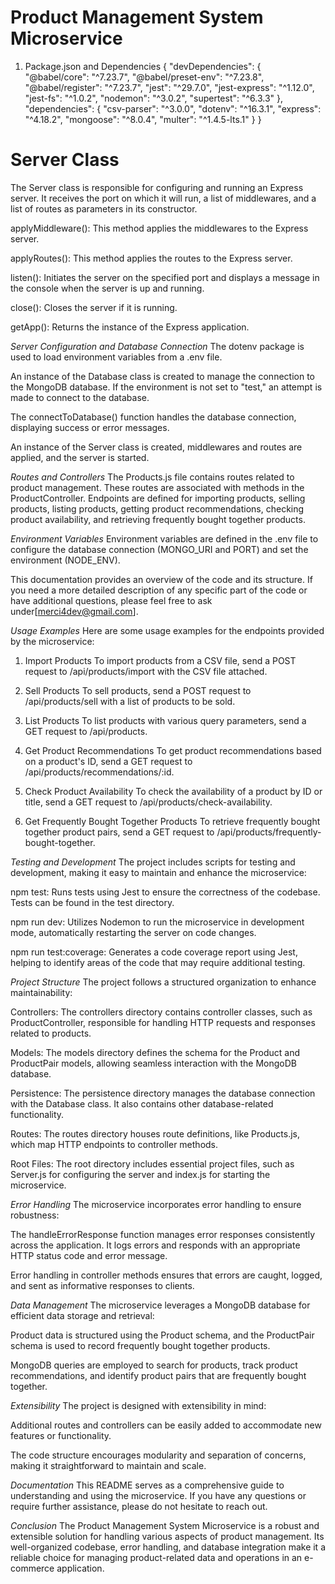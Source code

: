 # Product Management System Microservice

1. Package.json and Dependencies
{
  "devDependencies": {
    "@babel/core": "^7.23.7",
    "@babel/preset-env": "^7.23.8",
    "@babel/register": "^7.23.7",
    "jest": "^29.7.0",
    "jest-express": "^1.12.0",
    "jest-fs": "^1.0.2",
    "nodemon": "^3.0.2",
    "supertest": "^6.3.3"
  },
  "dependencies": {
    "csv-parser": "^3.0.0",
    "dotenv": "^16.3.1",
    "express": "^4.18.2",
    "mongoose": "^8.0.4",
    "multer": "^1.4.5-lts.1"
  }
}

# Server Class
The Server class is responsible for configuring and running an Express server. It receives the port on which it will run, a list of middlewares, and a list of routes as parameters in its constructor.

applyMiddleware(): This method applies the middlewares to the Express server.

applyRoutes(): This method applies the routes to the Express server.

listen(): Initiates the server on the specified port and displays a message in the console when the server is up and running.

close(): Closes the server if it is running.

getApp(): Returns the instance of the Express application.


*Server Configuration and Database Connection*
The dotenv package is used to load environment variables from a .env file.

An instance of the Database class is created to manage the connection to the MongoDB database. If the environment is not set to "test," an attempt is made to connect to the database.

The connectToDatabase() function handles the database connection, displaying success or error messages.

An instance of the Server class is created, middlewares and routes are applied, and the server is started.


*Routes and Controllers*
The Products.js file contains routes related to product management. These routes are associated with methods in the ProductController. Endpoints are defined for importing products, selling products, listing products, getting product recommendations, checking product availability, and retrieving frequently bought together products.


*Environment Variables*
Environment variables are defined in the .env file to configure the database connection (MONGO_URI and PORT) and set the environment (NODE_ENV).

This documentation provides an overview of the code and its structure. If you need a more detailed description of any specific part of the code or have additional questions, please feel free to ask under[merci4dev@gmail.com].

*Usage Examples*
Here are some usage examples for the endpoints provided by the microservice:

1. Import Products
To import products from a CSV file, send a POST request to /api/products/import with the CSV file attached.

2. Sell Products
To sell products, send a POST request to /api/products/sell with a list of products to be sold.

3. List Products
To list products with various query parameters, send a GET request to /api/products.

4. Get Product Recommendations
To get product recommendations based on a product's ID, send a GET request to /api/products/recommendations/:id.

5. Check Product Availability
To check the availability of a product by ID or title, send a GET request to /api/products/check-availability.

6. Get Frequently Bought Together Products
To retrieve frequently bought together product pairs, send a GET request to /api/products/frequently-bought-together.

*Testing and Development*
The project includes scripts for testing and development, making it easy to maintain and enhance the microservice:

npm test: Runs tests using Jest to ensure the correctness of the codebase. Tests can be found in the test directory.

npm run dev: Utilizes Nodemon to run the microservice in development mode, automatically restarting the server on code changes.

npm run test:coverage: Generates a code coverage report using Jest, helping to identify areas of the code that may require additional testing.

*Project Structure*
The project follows a structured organization to enhance maintainability:

Controllers: The controllers directory contains controller classes, such as ProductController, responsible for handling HTTP requests and responses related to products.

Models: The models directory defines the schema for the Product and ProductPair models, allowing seamless interaction with the MongoDB database.

Persistence: The persistence directory manages the database connection with the Database class. It also contains other database-related functionality.

Routes: The routes directory houses route definitions, like Products.js, which map HTTP endpoints to controller methods.

Root Files: The root directory includes essential project files, such as Server.js for configuring the server and index.js for starting the microservice.

*Error Handling*
The microservice incorporates error handling to ensure robustness:

The handleErrorResponse function manages error responses consistently across the application. It logs errors and responds with an appropriate HTTP status code and error message.

Error handling in controller methods ensures that errors are caught, logged, and sent as informative responses to clients.

*Data Management*
The microservice leverages a MongoDB database for efficient data storage and retrieval:

Product data is structured using the Product schema, and the ProductPair schema is used to record frequently bought together products.

MongoDB queries are employed to search for products, track product recommendations, and identify product pairs that are frequently bought together.

*Extensibility*
The project is designed with extensibility in mind:

Additional routes and controllers can be easily added to accommodate new features or functionality.

The code structure encourages modularity and separation of concerns, making it straightforward to maintain and scale.

*Documentation*
This README serves as a comprehensive guide to understanding and using the microservice. If you have any questions or require further assistance, please do not hesitate to reach out.

*Conclusion*
The Product Management System Microservice is a robust and extensible solution for handling various aspects of product management. Its well-organized codebase, error handling, and database integration make it a reliable choice for managing product-related data and operations in an e-commerce application.